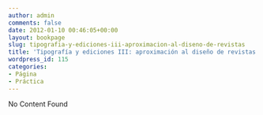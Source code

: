 ```yaml
---
author: admin
comments: false
date: 2012-01-10 00:46:05+00:00
layout: bookpage
slug: tipografia-y-ediciones-iii-aproximacion-al-diseno-de-revistas
title: 'Tipografía y ediciones III: aproximación al diseño de revistas'
wordpress_id: 115
categories:
- Página
- Práctica
---
```


No Content Found
